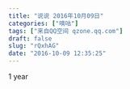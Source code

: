 ```yaml
---
title: "说说 2016年10月09日"
categories: ["嘀咕"]
tags: ["来自QQ空间 qzone.qq.com"]
draft: false
slug: "rQxhAG"
date: "2016-10-09 12:35:25"
---
```


1 year
